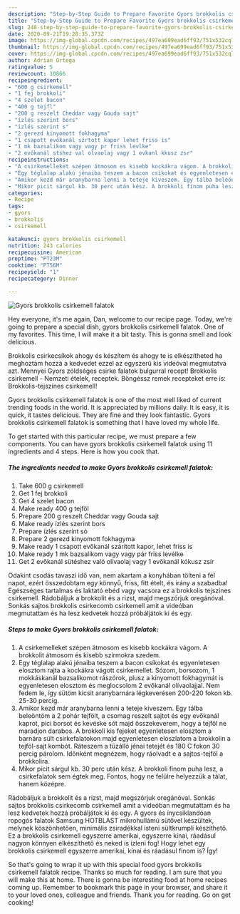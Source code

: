 ```yaml
---
description: "Step-by-Step Guide to Prepare Favorite Gyors brokkolis csirkemell falatok"
title: "Step-by-Step Guide to Prepare Favorite Gyors brokkolis csirkemell falatok"
slug: 248-step-by-step-guide-to-prepare-favorite-gyors-brokkolis-csirkemell-falatok
date: 2020-09-21T19:28:35.373Z
image: https://img-global.cpcdn.com/recipes/497ea699ead6ff93/751x532cq70/gyors-brokkolis-csirkemell-falatok-recept-foto.jpg
thumbnail: https://img-global.cpcdn.com/recipes/497ea699ead6ff93/751x532cq70/gyors-brokkolis-csirkemell-falatok-recept-foto.jpg
cover: https://img-global.cpcdn.com/recipes/497ea699ead6ff93/751x532cq70/gyors-brokkolis-csirkemell-falatok-recept-foto.jpg
author: Adrian Ortega
ratingvalue: 5
reviewcount: 10866
recipeingredient:
- "600 g csirkemell"
- "1 fej brokkoli"
- "4 szelet bacon"
- "400 g tejfl"
- "200 g reszelt Cheddar vagy Gouda sajt"
- "ízlés szerint bors"
- "ízlés szerint s"
- "2 gerezd kinyomott fokhagyma"
- "1 csapott evőkanál szrtott kapor lehet friss is"
- "1 mk bazsalikom vagy vagy pr friss levlke"
- "2 evőkanál stshez val olvaolaj vagy 1 evkanl kkusz zsr"
recipeinstructions:
- "A csirkemelleket szépen átmosom es kisebb kockákra vágom. A brokkolit átmosom és kisebb szírmokra szedem."
- "Egy téglalap alakú jénaiba teszem a bacon csíkokat és egyenletesen elosztom rajta a kockákra vágott csirkemellet. Sózom, borsozom, 1 mokkáskanál bazsalikomot rászórok, plusz a kinyomott fokhagymát is egyenletesen elosztom és meglocsolom 2 evőkanál olívaolajjal. Nem fedem le, így sütöm kicsit aranybarnára légkeverésen 200-220 fokon kb. 25-30 percig."
- "Amikor kezd már aranybarna lenni a teteje kiveszem. Egy tálba beleöntöm a 2 pohár tejfölt, a csomag reszelt sajtot és egy evőkanál kaprot, pici borsot és kevéske sót majd összekeverem, hogy a tejföl ne maradjon darabos. A brokkoli kis fejeket egyenletesen elosztom a barnára sült csirkefalatokon majd egyenletesen eloszlatom a brokkolin a tejföl-sajt kombót. Ráteszem a tűzálló jénai tetejét és 180 C fokon 30 percig párolom. Időnként megnézem, hogy ráolvadt e a sajtos-tejföl a brokkolira."
- "Mikor picit sárgul kb. 30 perc után kész. A brokkoli finom puha lesz, a csirkefalatok sem égtek meg. Fontos, hogy ne felülre helyezzük a tálat, hanem középre."
categories:
- Recipe
tags:
- gyors
- brokkolis
- csirkemell

katakunci: gyors brokkolis csirkemell 
nutrition: 243 calories
recipecuisine: American
preptime: "PT23M"
cooktime: "PT56M"
recipeyield: "1"
recipecategory: Dinner

---
```



![Gyors brokkolis csirkemell falatok](https://img-global.cpcdn.com/recipes/497ea699ead6ff93/751x532cq70/gyors-brokkolis-csirkemell-falatok-recept-foto.jpg)

Hey everyone, it's me again, Dan, welcome to our recipe page. Today, we're going to prepare a special dish, gyors brokkolis csirkemell falatok. One of my favorites. This time, I will make it a bit tasty. This is gonna smell and look delicious.

Brokkolis csirkecsíkok ahogy és készítem és ahogy te is elkészítheted ha meghoztam hozzá a kedvedet ezzel az egyszerű kis videóval megmutatva azt. Mennyei Gyors zöldséges csirke falatok bulgurral recept! Brokkolis csirkemell - Nemzeti ételek, receptek. Böngéssz remek recepteket erre is: Brokkolis-tejszínes csirkemell!

Gyors brokkolis csirkemell falatok is one of the most well liked of current trending foods in the world. It is appreciated by millions daily. It is easy, it is quick, it tastes delicious. They are fine and they look fantastic. Gyors brokkolis csirkemell falatok is something that I have loved my whole life.


To get started with this particular recipe, we must prepare a few components. You can have gyors brokkolis csirkemell falatok using 11 ingredients and 4 steps. Here is how you cook that.

<!--inarticleads1-->

##### The ingredients needed to make Gyors brokkolis csirkemell falatok:

1. Take 600 g csirkemell
1. Get 1 fej brokkoli
1. Get 4 szelet bacon
1. Make ready 400 g tejföl
1. Prepare 200 g reszelt Cheddar vagy Gouda sajt
1. Make ready ízlés szerint bors
1. Prepare ízlés szerint só
1. Prepare 2 gerezd kinyomott fokhagyma
1. Make ready 1 csapott evőkanál szárított kapor, lehet friss is
1. Make ready 1 mk bazsalikom vagy vagy pár friss levélke
1. Get 2 evőkanál sütéshez való olívaolaj vagy 1 evőkanál kókusz zsír


Odakint csodás tavaszi idő van, nem akartam a konyhában tölteni a fél napot, ezért összedobtam egy könnyű, friss, fitt ételt, és irány a szabadba! Egészséges tartalmas és laktató ebéd vagy vacsora ez a brokkolis tejszínes csirkemell. Rádobáljuk a brokkolit és a rizst, majd megszórjuk oregánóval. Sonkás sajtos brokkolis csirkecomb csirkemell amit a videóban megmutattam és ha lesz kedvetek hozzá próbáljátok ki és egy. 

<!--inarticleads2-->

##### Steps to make Gyors brokkolis csirkemell falatok:

1. A csirkemelleket szépen átmosom es kisebb kockákra vágom. A brokkolit átmosom és kisebb szírmokra szedem.
1. Egy téglalap alakú jénaiba teszem a bacon csíkokat és egyenletesen elosztom rajta a kockákra vágott csirkemellet. Sózom, borsozom, 1 mokkáskanál bazsalikomot rászórok, plusz a kinyomott fokhagymát is egyenletesen elosztom és meglocsolom 2 evőkanál olívaolajjal. Nem fedem le, így sütöm kicsit aranybarnára légkeverésen 200-220 fokon kb. 25-30 percig.
1. Amikor kezd már aranybarna lenni a teteje kiveszem. Egy tálba beleöntöm a 2 pohár tejfölt, a csomag reszelt sajtot és egy evőkanál kaprot, pici borsot és kevéske sót majd összekeverem, hogy a tejföl ne maradjon darabos. A brokkoli kis fejeket egyenletesen elosztom a barnára sült csirkefalatokon majd egyenletesen eloszlatom a brokkolin a tejföl-sajt kombót. Ráteszem a tűzálló jénai tetejét és 180 C fokon 30 percig párolom. Időnként megnézem, hogy ráolvadt e a sajtos-tejföl a brokkolira.
1. Mikor picit sárgul kb. 30 perc után kész. A brokkoli finom puha lesz, a csirkefalatok sem égtek meg. Fontos, hogy ne felülre helyezzük a tálat, hanem középre.


Rádobáljuk a brokkolit és a rizst, majd megszórjuk oregánóval. Sonkás sajtos brokkolis csirkecomb csirkemell amit a videóban megmutattam és ha lesz kedvetek hozzá próbáljátok ki és egy. A gyors és ínycsiklandóan ropogós falatok Samsung HOTBLAST mikrohullámú sütővel készültek, melynek köszönhetően, minimális zsiradékkal isteni sültkrumpli készíthető. Ez a brokkolis csirkemell egyszerre amerikai, egyszerre kínai, ráadásul nagyon könnyen elkészíthető és neked is ízleni fog! Hogy lehet egy brokkolis csirkemell egyszerre amerikai, kínai és ráadásul finom is? Így! 

So that's going to wrap it up with this special food gyors brokkolis csirkemell falatok recipe. Thanks so much for reading. I am sure that you will make this at home. There is gonna be interesting food at home recipes coming up. Remember to bookmark this page in your browser, and share it to your loved ones, colleague and friends. Thank you for reading. Go on get cooking!
